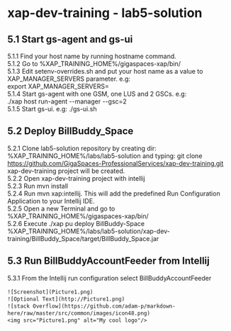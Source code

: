 # xap-dev-training - lab5-solution


## 5.1	Start gs-agent and gs-ui 

5.1.1 Find your host name by running hostname command. <br />
5.1.2 Go to %XAP_TRAINING_HOME%/gigaspaces-xap/bin/ <br />
5.1.3 Edit setenv-overrides.sh and put your host name as a value to XAP_MANAGER_SERVERS parameter. e.g: <br />
    export XAP_MANAGER_SERVERS=<your host name> <br />
5.1.4 Start gs-agent with one GSM, one LUS and 2 GSCs. e.g: <br />
./xap host run-agent --manager --gsc=2 <br />
5.1.5 Start gs-ui. e.g: ./gs-ui.sh <br />
    
## 5.2	Deploy BillBuddy_Space

5.2.1 Clone lab5-solution repository by creating dir: %XAP_TRAINING_HOME%/labs/lab5-solution and typing: git clone <br /> https://github.com/GigaSpaces-ProfessionalServices/xap-dev-training.git <br />
xap-dev-training project will be created. <br />
5.2.2 Open xap-dev-training project with intellij <br />
5.2.3 Run mvn install <br />
5.2.4 Run mvn xap:intellij. This will add the predefined Run Configuration Application to your Intellij IDE. <br />
5.2.5 Open a new Terminal and go to %XAP_TRAINING_HOME%/gigaspaces-xap/bin/ <br />
5.2.6 Execute ./xap pu deploy BillBuddy-Space %XAP_TRAINING_HOME%/labs/lab5-solution/xap-dev-training/BillBuddy_Space/target/BillBuddy_Space.jar <br />

## 5.3	Run BillBuddyAccountFeeder from Intellij

5.3.1 From the Intellij run configuration select BillBuddyAccountFeeder
 

    ![Screenshot](Picture1.png)
    ![Optional Text](http://Picture1.png)
    ![stack Overflow](https://github.com/adam-p/markdown-here/raw/master/src/common/images/icon48.png)
    <img src="Picture1.png" alt="My cool logo"/>
